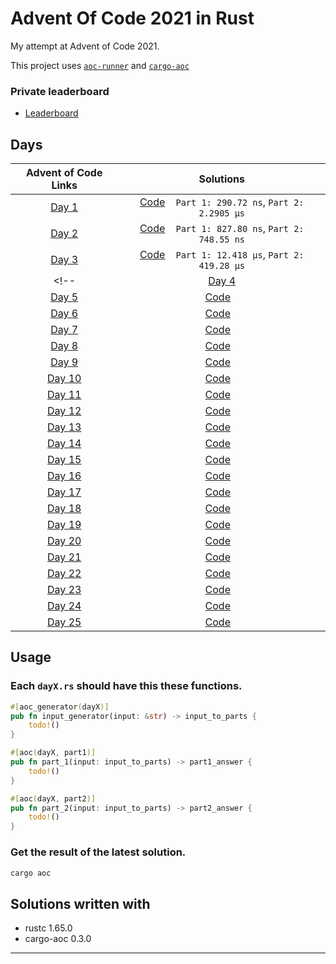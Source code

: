 # Advent Of Code 2021 in Rust
My attempt at Advent of Code 2021.

This project uses [`aoc-runner`][aoc-runner] and [`cargo-aoc`][cargo-aoc]

### Private leaderboard
* [Leaderboard](https://adventofcode.com/2021/leaderboard/private/view/642677)

## Days

|             Advent of Code Links               |               Solutions                    |
|:----------------------------------------------:|:------------------------------------------:|
| [Day 1](https://adventofcode.com/2021/day/1)   | [Code](./src/day1.rs) &nbsp;&nbsp; `Part 1: 290.72 ns`, `Part 2: 2.2905 µs` |
| [Day 2](https://adventofcode.com/2021/day/2)   | [Code](./src/day2.rs) &nbsp;&nbsp; `Part 1: 827.80 ns`, `Part 2: 748.55 ns` |
| [Day 3](https://adventofcode.com/2021/day/3)   | [Code](./src/day3.rs) &nbsp;&nbsp; `Part 1: 12.418 µs`, `Part 2: 419.28 µs` |
<!-- | [Day 4](https://adventofcode.com/2021/day/4)   | [Code](./src/day4.rs) &nbsp;&nbsp; |
| [Day 5](https://adventofcode.com/2021/day/5)   | [Code](./src/day5.rs) &nbsp;&nbsp; |
| [Day 6](https://adventofcode.com/2021/day/6)   | [Code](./src/day6.rs) &nbsp;&nbsp; |
| [Day 7](https://adventofcode.com/2021/day/7)   | [Code](./src/day7.rs) &nbsp;&nbsp; |
| [Day 8](https://adventofcode.com/2021/day/8)   | [Code](./src/day8.rs) &nbsp;&nbsp; |
| [Day 9](https://adventofcode.com/2021/day/9)   | [Code](./src/day9.rs) &nbsp;&nbsp; |
| [Day 10](https://adventofcode.com/2021/day/10) | [Code](./src/day10.rs) &nbsp;&nbsp; |
| [Day 11](https://adventofcode.com/2021/day/11) | [Code](./src/day11.rs) &nbsp;&nbsp; |
| [Day 12](https://adventofcode.com/2021/day/12) | [Code](./src/day12.rs) &nbsp;&nbsp; |
| [Day 13](https://adventofcode.com/2021/day/13) | [Code](./src/day13.rs) &nbsp;&nbsp; |
| [Day 14](https://adventofcode.com/2021/day/14) | [Code](./src/day14.rs) &nbsp;&nbsp; |
| [Day 15](https://adventofcode.com/2021/day/15) | [Code](./src/day15.rs) &nbsp;&nbsp; |
| [Day 16](https://adventofcode.com/2021/day/16) | [Code](./src/day16.rs) &nbsp;&nbsp; |
| [Day 17](https://adventofcode.com/2021/day/17) | [Code](./src/day17.rs) &nbsp;&nbsp; |
| [Day 18](https://adventofcode.com/2021/day/18) | [Code](./src/day18.rs) &nbsp;&nbsp; |
| [Day 19](https://adventofcode.com/2021/day/19) | [Code](./src/day19.rs) &nbsp;&nbsp; |
| [Day 20](https://adventofcode.com/2021/day/20) | [Code](./src/day20.rs) &nbsp;&nbsp; |
| [Day 21](https://adventofcode.com/2021/day/21) | [Code](./src/day21.rs) &nbsp;&nbsp; |
| [Day 22](https://adventofcode.com/2021/day/22) | [Code](./src/day22.rs) &nbsp;&nbsp; |
| [Day 23](https://adventofcode.com/2021/day/23) | [Code](./src/day23.rs) &nbsp;&nbsp; |
| [Day 24](https://adventofcode.com/2021/day/24) | [Code](./src/day24.rs) &nbsp;&nbsp; |
| [Day 25](https://adventofcode.com/2021/day/25) | [Code](./src/day25.rs) &nbsp;&nbsp; | -->


## Usage

### Each `dayX.rs` should have this these functions.
```rust
#[aoc_generator(dayX)]
pub fn input_generator(input: &str) -> input_to_parts {
    todo!()
}

#[aoc(dayX, part1)]
pub fn part_1(input: input_to_parts) -> part1_answer {
    todo!()
}

#[aoc(dayX, part2)]
pub fn part_2(input: input_to_parts) -> part2_answer {
    todo!()
}
```

### Get the result of the latest solution.
```bash
cargo aoc
```


## Solutions written with
* rustc 1.65.0
* cargo-aoc 0.3.0


---

[aoc]: https://adventofcode.com/
[rust]: https://rust-lang.org
[cargo-aoc]: https://github.com/gobanos/cargo-aoc
[aoc-runner]: https://github.com/gobanos/aoc-runner